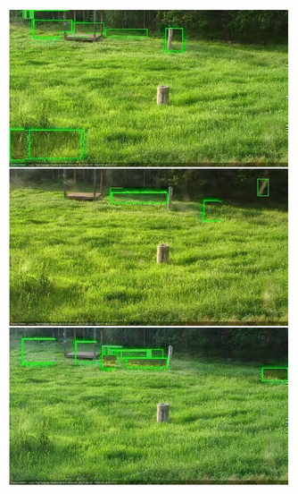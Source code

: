 ![20200630-184559-185601](in2/20200630/20200630-184559-185601_0_.jpg)
![20200630-185607-190608](in2/20200630/20200630-185607-190608_0_.jpg)
![20200630-190615-191616](in2/20200630/20200630-190615-191616_0_.jpg)
